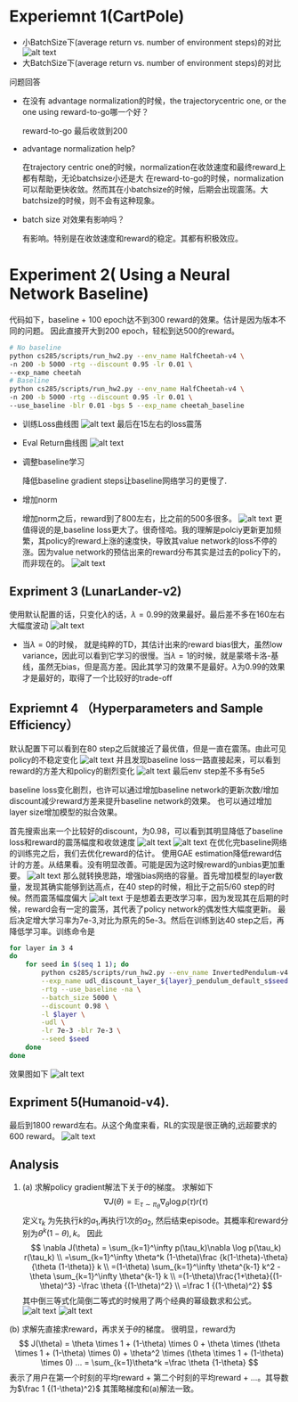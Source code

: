 # Experiemnt 1(CartPole)
+ 小BatchSize下(average return vs. number of environment steps)的对比
![alt text](image.png)
+ 大BatchSize下(average return vs. number of environment steps)的对比

问题回答
+ 在没有 advantage normalization的时候，the trajectorycentric one, or the one using reward-to-go哪一个好？

    reward-to-go 最后收敛到200
+ advantage normalization help?

    在trajectory centric one的时候，normalization在收敛速度和最终reward上都有帮助，无论batchsize小还是大
    在reward-to-go的时候，normalization可以帮助更快收敛。然而其在小batchsize的时候，后期会出现震荡。大batchsize的时候，则不会有这种现象。
+ batch size 对效果有影响吗？

    有影响。特别是在收敛速度和reward的稳定。其都有积极效应。

# Experiment 2( Using a Neural Network Baseline)
代码如下，baseline + 100 epoch达不到300 reward的效果。估计是因为版本不同的问题。
因此直接开大到200 epoch，轻松到达500的reward。
```bash
# No baseline
python cs285/scripts/run_hw2.py --env_name HalfCheetah-v4 \
-n 200 -b 5000 -rtg --discount 0.95 -lr 0.01 \
--exp_name cheetah
# Baseline
python cs285/scripts/run_hw2.py --env_name HalfCheetah-v4 \
-n 200 -b 5000 -rtg --discount 0.95 -lr 0.01 \
--use_baseline -blr 0.01 -bgs 5 --exp_name cheetah_baseline
```
+ 训练Loss曲线图
![alt text](image-1.png)
最后在15左右的loss震荡

+ Eval Return曲线图
![alt text](image-2.png)

+ 调整baseline学习

    降低baseline gradient steps让baseline网络学习的更慢了.

+ 增加norm

    增加norm之后，reward到了800左右，比之前的500多很多。
![alt text](image-3.png)
更值得说的是,baseline loss更大了。很奇怪哈。我的理解是polciy更新更加频繁，其policy的reward上涨的速度快，导致其value network的loss不停的涨。因为value network的预估出来的reward分布其实是过去的policy下的，而非现在的。
![alt text](image-4.png)

## Expriment 3 (LunarLander-v2)
使用默认配置的话，只变化$\lambda$的话，$\lambda = 0.99$的效果最好。最后差不多在160左右大幅度波动
![alt text](image-5.png)

+ 当$\lambda = 0$的时候， 就是纯粹的TD，其估计出来的reward bias很大，虽然low variance，因此可以看到它学习的很慢。当$\lambda = 1$的时候，就是蒙塔卡洛-基线，虽然无bias，但是高方差。因此其学习的效果不是最好。$\lambda$为0.99的效果才是最好的，取得了一个比较好的trade-off


## Expriemnt 4 （Hyperparameters and Sample Efficiency）
默认配置下可以看到在80 step之后就接近了最优值，但是一直在震荡。由此可见policy的不稳定变化
![alt text](image-6.png)
并且发现baseline loss一路直接起来，可以看到reward的方差大和policy的剧烈变化
![alt text](image-7.png)
最后env step差不多有5e5

baseline loss变化剧烈，也许可以通过增加baseline network的更新次数/增加discount减少reward方差来提升baseline network的效果。
也可以通过增加layer size增加模型的拟合效果。

首先搜索出来一个比较好的discount，为0.98，可以看到其明显降低了baseline loss和reward的震荡幅度和收敛速度
![alt text](image-8.png)
![alt text](image-9.png)
在优化完baseline网络的训练完之后，我们去优化reward的估计。
使用GAE estimation降低reward估计的方差。从结果看。没有明显改善。可能是因为这时候reward的unbias更加重要。
![alt text](image-10.png)
那么就转换思路，增强bias网络的容量。首先增加模型的layer数量，发现其确实能够到达高点，在40 step的时候，相比于之前5/60 step的时候。然而震荡幅度偏大
![alt text](image-11.png)
于是想着去更改学习率，因为发现其在后期的时候，reward会有一定的震荡，其代表了policy network的偶发性大幅度更新。
最后决定增大学习率为7e-3,对比为原先的5e-3。然后在训练到达40 step之后，再降低学习率。训练命令是
```bash
for layer in 3 4
do
    for seed in $(seq 1 1); do
        python cs285/scripts/run_hw2.py --env_name InvertedPendulum-v4 -n 100 \
        --exp_name udl_discount_layer_${layer}_pendulum_default_s$seed \
        -rtg --use_baseline -na \
        --batch_size 5000 \
        --discount 0.98 \
        -l $layer \
        -udl \
        -lr 7e-3 -blr 7e-3 \
        --seed $seed
    done
done
```
效果图如下
![alt text](image-13.png)

## Expriment 5(Humanoid-v4).
最后到1800 reward左右。从这个角度来看，RL的实现是很正确的,远超要求的600 reward。
![alt text](image-14.png)

## Analysis
1. (a) 求解policy gradient解法下关于$\theta$的梯度。
求解如下
$$
\nabla J(\theta) = \mathbb E_{\tau \sim \pi_{\theta}}\nabla_\theta \log p(\tau) r(\tau)
$$
定义$\tau_k$ 为先执行$k$的$a_1$,再执行1次的$a_2$, 然后结束episode。其概率和reward分别为$\theta^k (1-\theta), k$。
因此
$$
\nabla J(\theta) = \sum_{k=1}^\infty p(\tau_k)\nabla \log p(\tau_k) r(\tau_k) \\
=\sum_{k=1}^\infty  \theta^k (1-\theta)\frac {k(1-\theta)-\theta}{\theta (1-\theta)} k \\
=(1-\theta)  \sum_{k=1}^\infty \theta^{k-1} k^2 -\theta \sum_{k=1}^\infty \theta^{k-1} k \\
=(1-\theta)\frac{1+\theta}{(1-\theta)^3} -\frac \theta  {(1-\theta)^2} \\
=\frac 1 {(1-\theta)^2}
$$
其中倒三等式化简倒二等式的时候用了两个经典的幂级数求和公式。
![alt text](image-15.png)
![alt text](image-16.png)

(b) 求解先直接求reward，再求关于$\theta$的梯度。
很明显，reward为
$$
J(\theta) = \theta \times 1 + (1-\theta) \times 0 + \theta \times (\theta \times 1 + (1-\theta) \times 0) + \theta^2 \times (\theta \times 1 + (1-\theta) \times 0) ... = \sum_{k=1}\theta^k =\frac \theta {1-\theta}
$$
表示了用户在第一个时刻的平均reward + 第二个时刻的平均reward + ...。其导数为$\frac 1 {(1-\theta)^2}$
其策略梯度和(a)解法一致。